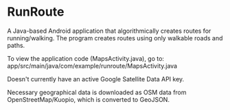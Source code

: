 # RunRoute
A Java-based Android application that algorithmically creates routes for running/walking. The program creates routes using only walkable roads and paths.

To view the application code (MapsActivity.java), go to: app/src/main/java/com/example/runroute/MapsActivity.java

Doesn't currently have an active Google Satellite Data API key.

Necessary geographical data is downloaded as OSM data from OpenStreetMap/Kuopio, which is converted to GeoJSON.


